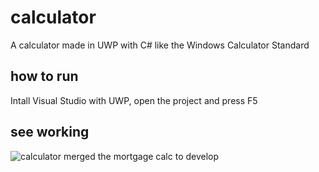 # calculator
A calculator made in UWP with C# like the Windows Calculator Standard

## how to run
Intall Visual Studio with UWP, open the project and press F5

## see working
![calculator](https://user-images.githubusercontent.com/62714153/104793818-bd67e600-5782-11eb-81b0-a78c5c4cf6d1.gif)
merged the mortgage calc to develop